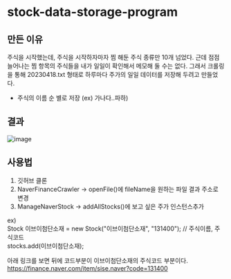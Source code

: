 # stock-data-storage-program

## 만든 이유
주식을 시작했는데, 주식을 시작하자마자 찜 해둔 주식 종류만 10개 넘었다. 근데 점점 늘어나는 찜 항목의 주식들을 내가 일일이 확인해서 메모해 둘 수는 없다.
그래서 크롤링을 통해 20230418.txt 형태로 하루마다 주가의 일일 데이터를 저장해 두려고 만들었다.   
- 주식의 이름 순 별로 저장 (ex) 가나다..파하)
  

## 결과
![image](https://user-images.githubusercontent.com/64322765/232824960-cd197f69-c255-4d11-94a0-37f1b2668e89.png)  

## 사용법
1. 깃허브 클론
2. NaverFinanceCrawler -> openFile()에 fileName을 원하는 파일 결과 주소로 변경  
3. ManageNaverStock -> addAllStocks()에 보고 싶은 주가 인스턴스추가      
                          
ex)   
Stock 이브이첨단소재 = new Stock("이브이첨단소재", "131400"); // 주식이름, 주식코드  
stocks.add(이브이첨단소재);
  
아래 링크를 보면 뒤에 코드부분이 이브이첨단소재의 주식코드 부분이다.   
https://finance.naver.com/item/sise.naver?code=131400 
